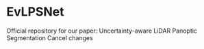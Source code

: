 # EvLPSNet
Official repository for our paper: Uncertainty-aware LiDAR Panoptic Segmentation
Cancel changes
